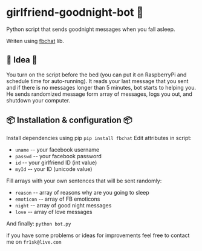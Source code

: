 # girlfriend-goodnight-bot 🤖


Python script that sends goodnight messages when you fall asleep. 

Writen using [fbchat](https://github.com/carpedm20/fbchat) lib.



## 🌈 Idea 🌈
You turn on the script before the bed (you can put it on RaspberryPi and schedule time for auto-running).
It reads your last message that you sent and if there is no messages longer than 5 minutes, bot starts to helping you.
He sends randomized message form array of messages, logs you out, and shutdown your computer.



## 📦 Installation & configuration 📦

Install dependencies using pip `pip install fbchat`
Edit attributes in script: 
* `uname` -- your facebook username
* `passwd` -- your facebook password
* `id` -- your girlfriend ID (int value)
* `myId` -- your ID (unicode value)

Fill arrays with your own sentences that will be sent randomly:
* `reason` -- array of reasons why are you going to sleep
* `emoticon` -- array of FB emoticons
* `night` -- array of good night messages
* `love` -- array of love messages

And finally: `python bot.py` 



if you have some problems or ideas for improvements feel free to contact me on `fr1sk@live.com`
